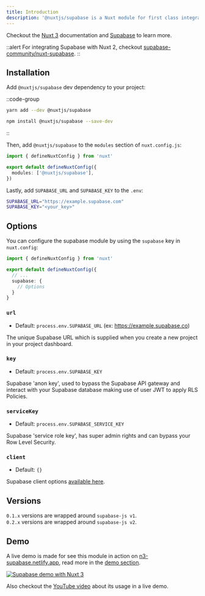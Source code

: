 ```yaml
---
title: Introduction
description: '@nuxtjs/supabase is a Nuxt module for first class integration with Supabase.'
---
```


Checkout the [Nuxt 3](https://v3.nuxtjs.org) documentation and [Supabase](https://supabase.com) to learn more.

::alert
For integrating Supabase with Nuxt 2, checkout [supabase-community/nuxt-supabase](https://github.com/supabase-community/nuxt-supabase).
::

## Installation

Add `@nuxtjs/supabase` dev dependency to your project:

::code-group
```bash [yarn]
yarn add --dev @nuxtjs/supabase
```
```bash [NPM]
npm install @nuxtjs/supabase --save-dev
```
::

Then, add `@nuxtjs/supabase` to the `modules` section of `nuxt.config.js`:

```ts [nuxt.config.ts]
import { defineNuxtConfig } from 'nuxt'

export default defineNuxtConfig({
  modules: ['@nuxtjs/supabase'],
})
```

Lastly, add `SUPABASE_URL` and `SUPABASE_KEY` to the `.env`:

```zsh [.env]
SUPABASE_URL="https://example.supabase.com"
SUPABASE_KEY="<your_key>"
```

## Options

You can configure the supabase module by using the `supabase` key in `nuxt.config`:

```ts [nuxt.config.ts]
import { defineNuxtConfig } from 'nuxt'

export default defineNuxtConfig({
  // ...
  supabase: {
    // Options
  }
}
```

### `url`

- Default: `process.env.SUPABASE_URL` (ex: https://example.supabase.co)

The unique Supabase URL which is supplied when you create a new project in your project dashboard.

### `key`

- Default: `process.env.SUPABASE_KEY`

Supabase 'anon key', used to bypass the Supabase API gateway and interact with your Supabase database making use of user JWT to apply RLS Policies.

### `serviceKey`

- Default: `process.env.SUPABASE_SERVICE_KEY`

Supabase 'service role key', has super admin rights and can bypass your Row Level Security.


### `client`

- Default: `{}`

Supabase client options [available here](https://github.com/supabase/supabase-js/blob/master/src/lib/types.ts#L10).

## Versions

`0.1.x` versions are wrapped around `supabase-js v1`.
<br>
`0.2.x` versions are wrapped around `supabase-js v2`.

## Demo

A live demo is made for see this module in action on [n3-supabase.netlify.app](https://n3-supabase.netlify.app), read more in the [demo section](/demo).

[![Supabase demo with Nuxt 3](https://user-images.githubusercontent.com/904724/160422461-8f87500a-8dec-4413-86b2-ba04e1b2d17b.png)](https://n3-supabase.netlify.app)

Also checkout the [YouTube video](https://www.youtube.com/watch?v=jIyiRT6zT8Q) about its usage in a live demo.
